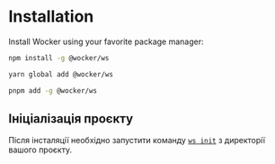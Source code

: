 # Installation

Install Wocker using your favorite package manager:

<codeblock storageKey="package-manager">

```bash title="npm"
npm install -g @wocker/ws
```

```bash title="yarn"
yarn global add @wocker/ws
```

```bash title="pnpm"
pnpm add -g @wocker/ws
```

</codeblock>


## Ініціалізація проєкту

Після інсталяції необхідно запустити команду [``ws init``](/project/init) з директорії вашого проєкту.




